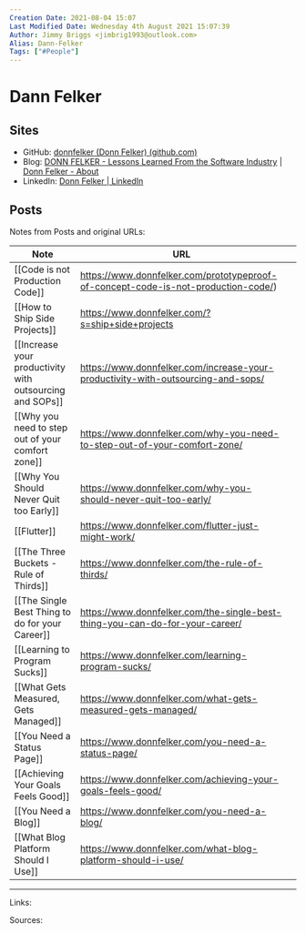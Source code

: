```yaml
---
Creation Date: 2021-08-04 15:07
Last Modified Date: Wednesday 4th August 2021 15:07:39
Author: Jimmy Briggs <jimbrig1993@outlook.com>
Alias: Dann-Felker
Tags: ["#People"]
---
```


# Dann Felker

## Sites

- GitHub: [donnfelker (Donn Felker) (github.com)](https://github.com/donnfelker)
- Blog: [DONN FELKER - Lessons Learned From the Software Industry](https://www.donnfelker.com/) | [Donn Felker - About](https://www.donnfelker.com/about/)
- LinkedIn: [Donn Felker | LinkedIn](https://www.linkedin.com/in/donnfelker/)

## Posts

Notes from Posts and original URLs:


| Note                                                     | URL                                                                                |     |
| -------------------------------------------------------- | ---------------------------------------------------------------------------------- | --- |
| [[Code is not Production Code]]                          | https://www.donnfelker.com/prototypeproof-of-concept-code-is-not-production-code/) |     |
| [[How to Ship Side Projects]]                            | https://www.donnfelker.com/?s=ship+side+projects                                   |     |
| [[Increase your productivity with outsourcing and SOPs]] | https://www.donnfelker.com/increase-your-productivity-with-outsourcing-and-sops/   |     |
| [[Why you need to step out of your comfort zone]]        | https://www.donnfelker.com/why-you-need-to-step-out-of-your-comfort-zone/          |     |
| [[Why You Should Never Quit too Early]]                  | https://www.donnfelker.com/why-you-should-never-quit-too-early/                    |     |
| [[Flutter]]                                              | https://www.donnfelker.com/flutter-just-might-work/                                |     |
| [[The Three Buckets - Rule of Thirds]]                   | https://www.donnfelker.com/the-rule-of-thirds/                                     |     |
| [[The Single Best Thing to do for your Career]]          | https://www.donnfelker.com/the-single-best-thing-you-can-do-for-your-career/       |     |
| [[Learning to Program Sucks]]                            | https://www.donnfelker.com/learning-program-sucks/                                 |     |
| [[What Gets Measured, Gets Managed]]                     | https://www.donnfelker.com/what-gets-measured-gets-managed/                        |     |
| [[You Need a Status Page]]                               | https://www.donnfelker.com/you-need-a-status-page/                                 |     |
| [[Achieving Your Goals Feels Good]]                      | https://www.donnfelker.com/achieving-your-goals-feels-good/                        |     |
| [[You Need a Blog]]                                      | https://www.donnfelker.com/you-need-a-blog/                                        |     |
| [[What Blog Platform Should I Use]]                      | https://www.donnfelker.com/what-blog-platform-should-i-use/                                                                                    |     |


***

Links: 

Sources:

